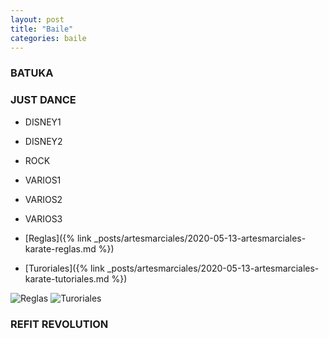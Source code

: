 ```yaml
---
layout: post
title: "Baile"
categories: baile
---
```


### BATUKA

### JUST DANCE
- DISNEY1
- DISNEY2
- ROCK
- VARIOS1
- VARIOS2
- VARIOS3

- [Reglas]({% link _posts/artesmarciales/2020-05-13-artesmarciales-karate-reglas.md %})
- [Turoriales]({% link _posts/artesmarciales/2020-05-13-artesmarciales-karate-tutoriales.md %})

![Reglas](../images/artesmarciales_karate_reglas_pestana.png)
![Turoriales](../images/tutorial_pestaña.png)


### REFIT REVOLUTION
